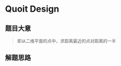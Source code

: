 # Quoit Design

## 题目大意

[Quoit Design]: http://acm.hdu.edu.cn/showproblem.php?pid=1007

>  即从二维平面的点中，求距离最近的点对距离的一半

## 解题思路

